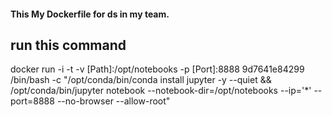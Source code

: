 
#### This My Dockerfile for ds in my team.


## run this command 

docker run -i -t -v [Path]:/opt/notebooks -p [Port]:8888 9d7641e84299 /bin/bash -c "/opt/conda/bin/conda install jupyter -y --quiet && /opt/conda/bin/jupyter notebook --notebook-dir=/opt/notebooks --ip='*' --port=8888 --no-browser --allow-root"

